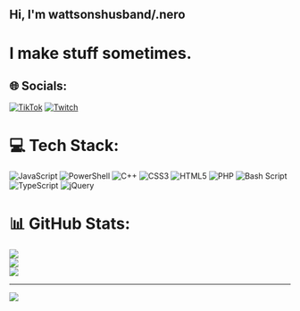 ## Hi, I'm wattsonshusband/.nero 

# I make stuff sometimes.



## 🌐 Socials:
[![TikTok](https://img.shields.io/badge/TikTok-%23000000.svg?logo=TikTok&logoColor=white)](https://tiktok.com/@wattsonhusband) [![Twitch](https://img.shields.io/badge/Twitch-%239146FF.svg?logo=Twitch&logoColor=white)](https://twitch.tv/wattsonshusbandttv) 

# 💻 Tech Stack:
![JavaScript](https://img.shields.io/badge/javascript-%23323330.svg?style=for-the-badge&logo=javascript&logoColor=%23F7DF1E) ![PowerShell](https://img.shields.io/badge/PowerShell-%235391FE.svg?style=for-the-badge&logo=powershell&logoColor=white) ![C++](https://img.shields.io/badge/c++-%2300599C.svg?style=for-the-badge&logo=c%2B%2B&logoColor=white) ![CSS3](https://img.shields.io/badge/css3-%231572B6.svg?style=for-the-badge&logo=css3&logoColor=white) ![HTML5](https://img.shields.io/badge/html5-%23E34F26.svg?style=for-the-badge&logo=html5&logoColor=white) ![PHP](https://img.shields.io/badge/php-%23777BB4.svg?style=for-the-badge&logo=php&logoColor=white) ![Bash Script](https://img.shields.io/badge/bash_script-%23121011.svg?style=for-the-badge&logo=gnu-bash&logoColor=white) ![TypeScript](https://img.shields.io/badge/typescript-%23007ACC.svg?style=for-the-badge&logo=typescript&logoColor=white) ![jQuery](https://img.shields.io/badge/jquery-%230769AD.svg?style=for-the-badge&logo=jquery&logoColor=white)
# 📊 GitHub Stats:
![](https://github-readme-stats.vercel.app/api?username=wattsonshusband&theme=dark&hide_border=false&include_all_commits=true&count_private=true)<br/>
![](https://nirzak-streak-stats.vercel.app/?user=wattsonshusband&theme=dark&hide_border=false)<br/>
![](https://github-readme-stats.vercel.app/api/top-langs/?username=wattsonshusband&theme=dark&hide_border=false&include_all_commits=true&count_private=true&layout=compact)

---
[![](https://visitcount.itsvg.in/api?id=wattsonshusband&icon=0&color=0)](https://visitcount.itsvg.in)

<!-- Proudly created with GPRM ( https://gprm.itsvg.in ) -->
